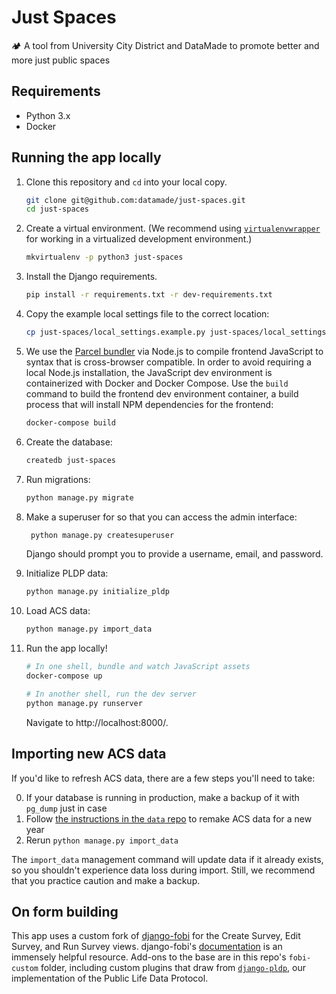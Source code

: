 # Just Spaces
🏕 A tool from University City District and DataMade to promote better and more just public spaces

## Requirements
- Python 3.x
- Docker

## Running the app locally

1. Clone this repository and `cd` into your local copy.

    ```bash
    git clone git@github.com:datamade/just-spaces.git
    cd just-spaces
    ```

2. Create a virtual environment. (We recommend using [`virtualenvwrapper`](http://virtualenvwrapper.readthedocs.org/en/latest/install.html) for working in a virtualized development environment.)

    ```bash
    mkvirtualenv -p python3 just-spaces
    ```

3. Install the Django requirements.

    ```bash
    pip install -r requirements.txt -r dev-requirements.txt
    ```

4. Copy the example local settings file to the correct location:

    ```bash
    cp just-spaces/local_settings.example.py just-spaces/local_settings.py
    ```

5. We use the [Parcel bundler](https://parceljs.org/) via Node.js to compile frontend
   JavaScript to syntax that is cross-browser compatible. In order to avoid requiring
   a local Node.js installation, the JavaScript dev environment is containerized
   with Docker and Docker Compose. Use the `build` command to build the frontend
   dev environment container, a build process that will install NPM dependencies
   for the frontend:

    ```bash
    docker-compose build
    ```

6. Create the database:

    ```bash
    createdb just-spaces
    ```

7. Run migrations:

    ```bash
    python manage.py migrate
    ```

8. Make a superuser for so that you can access the admin interface:

    ```bash
     python manage.py createsuperuser
    ```

    Django should prompt you to provide a username, email, and password.

8. Initialize PLDP data:

    ```bash
    python manage.py initialize_pldp
    ```

9. Load ACS data:

    ```bash
    python manage.py import_data
    ```

10. Run the app locally!

    ```bash
    # In one shell, bundle and watch JavaScript assets
    docker-compose up

    # In another shell, run the dev server
    python manage.py runserver
    ```

    Navigate to http://localhost:8000/.

## Importing new ACS data

If you'd like to refresh ACS data, there are a few steps you'll need to take:

0. If your database is running in production, make a backup of it with `pg_dump` just in case
1. Follow [the instructions in the `data` repo](./data/README.md#updating-data-for-a-new-year) to remake ACS data for a new year
2. Rerun `python manage.py import_data`

The `import_data` management command will update data if it already exists, so you shouldn't experience data loss during import. Still, we recommend that you practice caution and make a backup.

## On form building
This app uses a custom fork of [django-fobi](https://github.com/datamade/django-fobi) for the Create Survey, Edit Survey, and Run Survey views. django-fobi's [documentation](https://django-fobi.readthedocs.io/en/0.13.8/) is an immensely helpful resource. Add-ons to the base are in this repo's `fobi-custom` folder, including custom plugins that draw from [`django-pldp`](https://github.com/datamade/django-pldp), our implementation of the Public Life Data Protocol.
